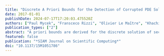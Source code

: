 ```yaml
---
title: "Discrete A Priori Bounds for the Detection of Corrupted PDE Solutions in Exascale Computations"
date: 2017-01-01
publishDate: 2024-07-17T17:20:03.475520Z
authors: ["Paul Mycek", "Fransceco Rizzi", "Olivier Le Maı̂tre", "Khachik Sargsyan", "Karla Morris", "Cosmin Safta", "Bert Debusschere", "Omar Knio"]
publication_types: ["2"]
abstract: "A priori bounds are derived for the discrete solution of second-order elliptic partial differential equations (PDEs). The bounds have two contributions. First, the influence of boundary conditions is taken into account through a discrete maximum principle. Second, the contribution of the source field is evaluated in a fashion similar to that used in the treatment of the continuous a priori operators. Closed form expressions are, in particular, obtained for the case of a conservative, second-order finite difference approximation of the diffusion equation with variable scalar diffusivity. The bounds are then incorporated into a resilient domain decomposition framework, in order to verify the admissibility of local PDE solutions. The computations demonstrate that the bounds are able to detect most system faults, and thus considerably enhance the resilience and the overall performance of the solver."
featured: false
publication: "*SIAM Journal on Scientific Computing*"
doi: "10.1137/15M1051786"
---
```



